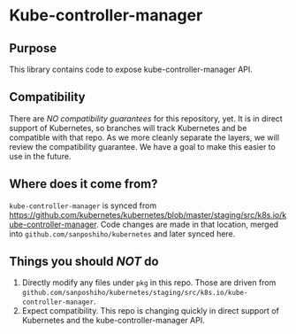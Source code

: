 # Kube-controller-manager

## Purpose

This library contains code to expose kube-controller-manager API.


## Compatibility

There are *NO compatibility guarantees* for this repository, yet.  It is in direct support of Kubernetes, so branches
will track Kubernetes and be compatible with that repo.  As we more cleanly separate the layers, we will review the
compatibility guarantee. We have a goal to make this easier to use in the future.


## Where does it come from?

`kube-controller-manager` is synced from https://github.com/kubernetes/kubernetes/blob/master/staging/src/k8s.io/kube-controller-manager.
Code changes are made in that location, merged into `github.com/sanposhiho/kubernetes` and later synced here.


## Things you should *NOT* do

 1. Directly modify any files under `pkg` in this repo.  Those are driven from `github.com/sanposhiho/kubernetes/staging/src/k8s.io/kube-controller-manager`.
 2. Expect compatibility.  This repo is changing quickly in direct support of
    Kubernetes and the kube-controller-manager API.

